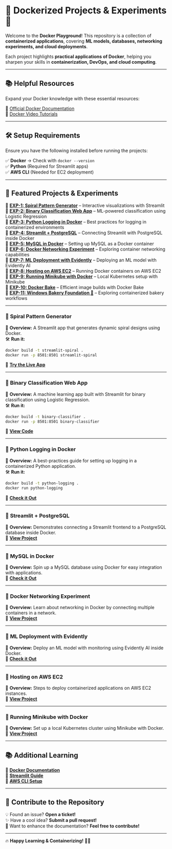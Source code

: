 # 🚀 Dockerized Projects & Experiments 🐳  

Welcome to the **Docker Playground**! This repository is a collection of **containerized applications**, covering **ML models, databases, networking experiments, and cloud deployments**.  

Each project highlights **practical applications of Docker**, helping you sharpen your skills in **containerization, DevOps, and cloud computing**.  

---

## 📚 Helpful Resources  
Expand your Docker knowledge with these essential resources:  

📖 [Official Docker Documentation](https://docs.docker.com/)  
🎥 [Docker Video Tutorials](https://www.youtube.com/c/Docker)  

---

## 🛠 Setup Requirements  
Ensure you have the following installed before running the projects:  

✅ **Docker** → Check with `docker --version`  
✅ **Python** (Required for Streamlit apps)  
✅ **AWS CLI** (Needed for EC2 deployment)  

---

## 🚀 Featured Projects & Experiments  

🔹 **[EXP-1: Spiral Pattern Generator](https://github.com/Aditya5757raj/Docker_Practices/tree/main/Exp-01)** – Interactive visualizations with Streamlit  
🔹 **[EXP-2: Binary Classification Web App](https://github.com/Aditya5757raj/Docker_Practices/tree/main/Exp-02)** – ML-powered classification using Logistic Regression  
🔹 **[EXP-3: Python Logging in Docker](https://github.com/Aditya5757raj/Docker_Practices/tree/main/Exp-03)** – Best practices for logging in containerized environments  
🔹 **[EXP-4: Streamlit + PostgreSQL](https://github.com/Aditya5757raj/Docker_Practices/tree/main/Exp-04)** – Connecting Streamlit with PostgreSQL inside Docker  
🔹 **[EXP-5: MySQL in Docker](https://github.com/Aditya5757raj/Docker_Practices/tree/main/Exp-05)** – Setting up MySQL as a Docker container  
🔹 **[EXP-6: Docker Networking Experiment](https://github.com/Aditya5757raj/Docker_Practices/tree/main/Exp-06)** – Exploring container networking capabilities  
🔹 **[EXP-7: ML Deployment with Evidently](https://github.com/Aditya5757raj/Docker_Practices/tree/main/Exp-07)** – Deploying an ML model with Evidently AI  
🔹 **[EXP-8: Hosting on AWS EC2](https://github.com/Aditya5757raj/Docker_Practices/tree/main/Exp-08)** – Running Docker containers on AWS EC2  
🔹 **[EXP-9: Running Minikube with Docker](https://github.com/Aditya5757raj/Docker_Practices/tree/main/Exp-09)** – Local Kubernetes setup with Minikube  
🔹 **[EXP-10: Docker Bake](https://github.com/Aditya5757raj/Docker_Practices/tree/main/Exp-10)** – Efficient image builds with Docker Bake  
🔹 **[EXP-11: Windows Bakery Foundation 🍞](https://github.com/Aditya5757raj/Docker_Practices/tree/main/Exp-11)** – Exploring containerized bakery workflows  

---

### 🌟 **Spiral Pattern Generator**  
📌 **Overview:** A Streamlit app that generates dynamic spiral designs using Docker.  
🛠 **Run it:**  
```bash  
docker build -t streamlit-spiral .  
docker run -p 8501:8501 streamlit-spiral  
```
🔗 **[Try the Live App]([https://dockerpractices1.streamlit.app/](https://mydocker-8iappwnekrcyxdhyem2trgh.streamlit.app/))**  

---

### 🌟 **Binary Classification Web App**  
📌 **Overview:** A machine learning app built with Streamlit for binary classification using Logistic Regression.  
🛠 **Run it:**  
```bash  
docker build -t binary-classifier .  
docker run -p 8501:8501 binary-classifier  
```
🔗 **[View Code](https://github.com/Aditya5757raj/Docker_Practices/tree/main/Exp-02)**  

---

### 🌟 **Python Logging in Docker**  
📌 **Overview:** A best-practices guide for setting up logging in a containerized Python application.  
🛠 **Run it:**  
```bash  
docker build -t python-logging .  
docker run python-logging  
```
🔗 **[Check it Out](https://github.com/Aditya5757raj/Docker_Practices/tree/main/Exp-03)**  

---

### 🌟 **Streamlit + PostgreSQL**  
📌 **Overview:** Demonstrates connecting a Streamlit frontend to a PostgreSQL database inside Docker.  
🔗 **[View Project](https://github.com/Aditya5757raj/Docker_Practices/tree/main/Exp-04)**  

---

### 🌟 **MySQL in Docker**  
📌 **Overview:** Spin up a MySQL database using Docker for easy integration with applications.  
🔗 **[Check it Out](https://github.com/Aditya5757raj/Docker_Practices/tree/main/Exp-05)**  

---

### 🌟 **Docker Networking Experiment**  
📌 **Overview:** Learn about networking in Docker by connecting multiple containers in a network.  
🔗 **[View Project](https://github.com/Aditya5757raj/Docker_Practices/tree/main/Exp-06)**  

---

### 🌟 **ML Deployment with Evidently**  
📌 **Overview:** Deploy an ML model with monitoring using Evidently AI inside Docker.  
🔗 **[Check it Out](https://github.com/Aditya5757raj/Docker_Practices/tree/main/Exp-07)**  

---

### 🌟 **Hosting on AWS EC2**  
📌 **Overview:** Steps to deploy containerized applications on AWS EC2 instances.  
🔗 **[View Project](https://github.com/Aditya5757raj/Docker_Practices/tree/main/Exp-08)**  

---

### 🌟 **Running Minikube with Docker**  
📌 **Overview:** Set up a local Kubernetes cluster using Minikube with Docker.  
🔗 **[View Project](https://github.com/Aditya5757raj/Docker_Practices/tree/main/Exp-09)**  

---

## 📚 Additional Learning  

📖 **[Docker Documentation](https://docs.docker.com/)**  
📖 **[Streamlit Guide](https://docs.streamlit.io/)**  
📖 **[AWS CLI Setup](https://aws.amazon.com/cli/)**  

---

## 🤝 Contribute to the Repository  

💡 Found an issue? **Open a ticket!**  
✨ Have a cool idea? **Submit a pull request!**  
📖 Want to enhance the documentation? **Feel free to contribute!**  

---

🔥 **Happy Learning & Containerizing!** 🚀🐳

